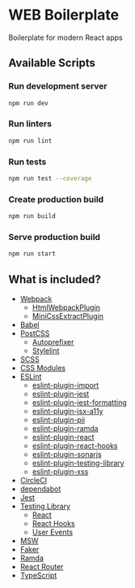 # WEB Boilerplate
Boilerplate for modern React apps

## Available Scripts
### Run development server
```bash
npm run dev
```

### Run linters
```bash
npm run lint
```

### Run tests
```bash
npm run test --coverage
```

### Create production build
```bash
npm run build
```

### Serve production build
```bash
npm run start
```

## What is included?
* [Webpack](https://webpack.js.org/)
  - [HtmlWebpackPlugin](https://webpack.js.org/plugins/html-webpack-plugin/)
  - [MiniCssExtractPlugin](https://github.com/webpack-contrib/mini-css-extract-plugin)
* [Babel](https://babeljs.io/)
* [PostCSS](https://postcss.org/)
  - [Autoprefixer](https://github.com/postcss/autoprefixer)
  - [Stylelint](https://stylelint.io/)
* [SCSS](https://sass-lang.com/)
* [CSS Modules](https://github.com/css-modules/css-modules)
* [ESLint](https://eslint.org/)
  - [eslint-plugin-import](https://github.com/import-js/eslint-plugin-import)
  - [eslint-plugin-jest](https://github.com/jest-community/eslint-plugin-jest)
  - [eslint-plugin-jest-formatting](https://github.com/dangreenisrael/eslint-plugin-jest-formatting)
  - [eslint-plugin-jsx-a11y](https://github.com/jsx-eslint/eslint-plugin-jsx-a11y)
  - [eslint-plugin-pii](https://github.com/shiva-hack/eslint-plugin-pii)
  - [eslint-plugin-ramda](https://github.com/ramda/eslint-plugin-ramda)
  - [eslint-plugin-react](https://github.com/yannickcr/eslint-plugin-react)
  - [eslint-plugin-react-hooks](https://github.com/facebook/react)
  - [eslint-plugin-sonarjs](https://github.com/SonarSource/eslint-plugin-sonarjs)
  - [eslint-plugin-testing-library](https://github.com/testing-library/eslint-plugin-testing-library)
  - [eslint-plugin-xss](https://github.com/Rantanen/eslint-plugin-xss)
* [CircleCI](https://circleci.com/)
* [dependabot](https://github.blog/2020-06-01-keep-all-your-packages-up-to-date-with-dependabot/)
* [Jest](https://jestjs.io/)
* [Testing Library](https://testing-library.com/)
  - [React](https://testing-library.com/docs/react-testing-library/intro)
  - [React Hooks](https://react-hooks-testing-library.com/)
  - [User Events](https://testing-library.com/docs/ecosystem-user-event/)
* [MSW](https://mswjs.io)
* [Faker](https://github.com/faker-js/faker)
* [Ramda](https://ramdajs.com/)
* [React Router](https://reactrouter.com/)
* [TypeScript](https://www.typescriptlang.org/)
